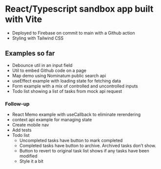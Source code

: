 # React/Typescript sandbox app built with Vite

- Deployed to Firebase on commit to main with a Github action
- Styling with Tailwind CSS

## Examples so far

- Debounce util in an input field
- Util to embed Github code on a page
- Map demo using Nominatum public search api
- useEffect example with loading state for fetching data
- Form example with a mix of controlled and uncontrolled inputs
- Todo list showing a list of tasks from mock api request

### Follow-up

- React Memo example with useCallback to eliminate rerendering
- context api example for managing state
- Create mobile nav
- Add tests
- Todo list
  - Uncompleted tasks have button to mark completed
  - Completed tasks have button to archive. Archived tasks don’t show.
  - Button to revert to original task list shows if any tasks have been modified
  - Style it a bit

